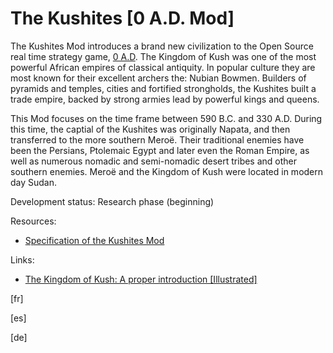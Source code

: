 # The Kushites [0 A.D. Mod]

The Kushites Mod introduces a brand new civilization to the Open Source real time strategy game, [0 A.D](https://play0ad.com/). The Kingdom of Kush was one of the most powerful African empires of classical antiquity. In popular culture they are most known for their excellent archers the: Nubian Bowmen. Builders of pyramids and temples, cities and fortified strongholds, the Kushites built a trade empire, backed by strong armies lead by powerful kings and queens.   

This Mod focuses on the time frame between 590 B.C. and 330 A.D. During this time, the captial of the Kushites was originally Napata, and then transferred to the more southern Meroë. Their traditional enemies have been the Persians, Ptolemaic Egypt and later even the Roman Empire, as well as numerous nomadic and semi-nomadic desert tribes and other southern enemies. Meroë and the Kingdom of Kush were located in modern day Sudan.

Development status: Research phase (beginning)

Resources:
- [Specification of the Kushites Mod](docs/build/specification.pdf)

Links:
- [The Kingdom of Kush: A proper introduction [Illustrated]](https://wildfiregames.com/forum/index.php?/topic/21602-the-kingdom-of-kush-a-proper-introduction-illustrated)

[fr]

[es]

[de]
